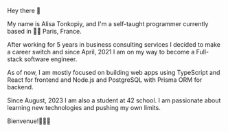 Hey there 👋

My name is Alisa Tonkopiy, and I'm a self-taught programmer currently based in 🗼🥐 Paris, France.

After working for 5 years in business consulting services I decided to make a career switch and since April, 2021 I am on my way to become a Full-stack software engineer.

As of now, I am mostly focused on building web apps using TypeScript and React for frontend and Node.js and PostgreSQL with Prisma ORM for backend.

Since August, 2023 I am also a student at 42 school. I am passionate about learning new technologies and pushing my own limits.

Bienvenue!👩🏻‍💻
